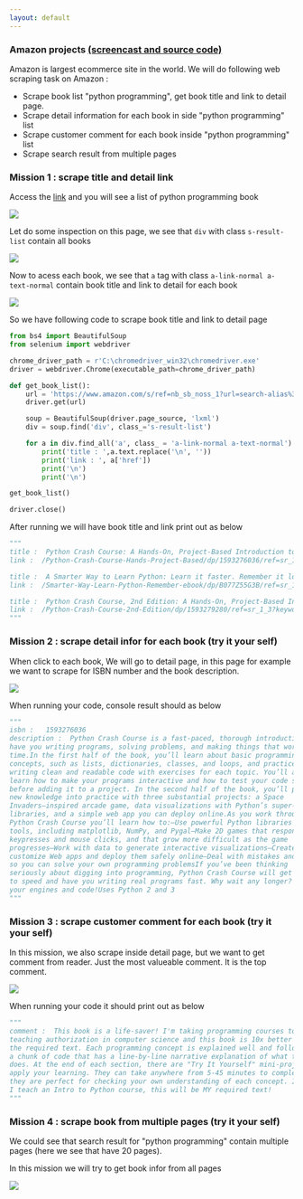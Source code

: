 ```yaml
---
layout: default
---
```


### Amazon projects [(screencast and source code)](https://www.udemy.com/course/python-master-web-scraping-course-doing-20-real-projects/?couponCode=MASTERWEBSCRAPING2)

Amazon is largest ecommerce site in the world. We will do following web scraping task on Amazon :

* Scrape book list "python programming", get book title and link to detail page.
* Scrape detail information for each book in side "python programming" list
* Scrape customer comment for each book inside "python programming" list
* Scrape search result from multiple pages

### Mission 1 : scrape title and detail link

Access the [link](https://www.amazon.com/s/ref=nb_sb_noss_1?url=search-alias%3Daps&field-keywords=python+programming) and you will see a list of python programming book

![](images/2019-08-04_20-11-25.jpg)



Let do some inspection on this page, we see that `div` with class `s-result-list` contain all books

![](images/2019-08-04_20-12-14.jpg)



Now to acess each book, we see that `a` tag with class `a-link-normal a-text-normal` contain book title and link to detail for each book

![](images/2019-08-04_20-20-06.jpg)



So we have following code to scrape book title and link to detail page

```python
from bs4 import BeautifulSoup
from selenium import webdriver

chrome_driver_path = r'C:\chromedriver_win32\chromedriver.exe'
driver = webdriver.Chrome(executable_path=chrome_driver_path)

def get_book_list():
	url = 'https://www.amazon.com/s/ref=nb_sb_noss_1?url=search-alias%3Daps&field-keywords=python+programming'
	driver.get(url)

	soup = BeautifulSoup(driver.page_source, 'lxml')
	div = soup.find('div', class_='s-result-list')

	for a in div.find_all('a', class_ = 'a-link-normal a-text-normal'):
		print('title : ',a.text.replace('\n', ''))
		print('link : ', a['href'])
		print('\n')
		print('\n')

get_book_list()

driver.close()
```

After running we will have book title and link print out as below

```python
"""
title :  Python Crash Course: A Hands-On, Project-Based Introduction to Programming
link :  /Python-Crash-Course-Hands-Project-Based/dp/1593276036/ref=sr_1_1?keywords=python+programming&qid=1564924835&s=gateway&sr=8-1

title :  A Smarter Way to Learn Python: Learn it faster. Remember it longer.
link :  /Smarter-Way-Learn-Python-Remember-ebook/dp/B077Z55G3B/ref=sr_1_2?keywords=python+programming&qid=1564924835&s=gateway&sr=8-2

title :  Python Crash Course, 2nd Edition: A Hands-On, Project-Based Introduction to Programming
link :  /Python-Crash-Course-2nd-Edition/dp/1593279280/ref=sr_1_3?keywords=python+programming&qid=1564924835&s=gateway&sr=8-3
"""
```



### Mission 2 : scrape detail infor for each book (try it your self)

When click to each book, We will go to detail page, in this page for example we want to scrape for ISBN number and the book description.

![](images/2019-08-04_20-28-20.jpg)



When running your code, console result should as below

```python
"""
isbn :   1593276036
description :  Python Crash Course is a fast-paced, thorough introduction to Python that will 
have you writing programs, solving problems, and making things that work in no 
time.In the first half of the book, you’ll learn about basic programming 
concepts, such as lists, dictionaries, classes, and loops, and practice 
writing clean and readable code with exercises for each topic. You’ll also 
learn how to make your programs interactive and how to test your code safely 
before adding it to a project. In the second half of the book, you’ll put your 
new knowledge into practice with three substantial projects: a Space 
Invaders–inspired arcade game, data visualizations with Python’s super-handy 
libraries, and a simple web app you can deploy online.As you work through 
Python Crash Course you’ll learn how to:–Use powerful Python libraries and 
tools, including matplotlib, NumPy, and Pygal–Make 2D games that respond to 
keypresses and mouse clicks, and that grow more difficult as the game 
progresses–Work with data to generate interactive visualizations–Create and 
customize Web apps and deploy them safely online–Deal with mistakes and errors 
so you can solve your own programming problemsIf you’ve been thinking 
seriously about digging into programming, Python Crash Course will get you up 
to speed and have you writing real programs fast. Why wait any longer? Start 
your engines and code!Uses Python 2 and 3
"""
```



### Mission 3 : scrape customer comment for each book (try it your self)

In this mission, we also scrape inside detail page, but we want to get comment from reader. Just the most valueable comment. It is the top comment.

![](images/2019-08-04_20-33-03.jpg)



When running your code it should print out as below

```python
"""
comment :  This book is a life-saver! I'm taking programming courses to complete a 
teaching authorization in computer science and this book is 10x better than 
the required text. Each programming concept is explained well and followed by 
a chunk of code that has a line-by-line narrative explanation of what the code 
does. At the end of each section, there are "Try It Yourself" mini-projects to 
apply your learning. They can take anywhere from 5-45 minutes to complete but 
they are perfect for checking your own understanding of each concept. If/when 
I teach an Intro to Python course, this will be MY required text!
"""
```



### Mission 4 : scrape book from multiple pages (try it your self)

We could see that search result for "python programming" contain multiple pages (here we see that have 20 pages).

In this mission we will try to get book infor from all pages

![](images/2019-08-04_23-52-11.jpg) 